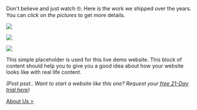 Don't believe and just watch 🤓. Here is the work we shipped over the years. You can *click on the pictures* to get more details.

[![](https://raw.githubusercontent.com/firepress-org/theme-assets/master/professional-services/martine-nadal/images/portfolio-preview/portfolio-preview-top-5.jpg)](/news/portfolio-our-top-5-most-impactful-realizations/)

[![](https://raw.githubusercontent.com/firepress-org/theme-assets/master/professional-services/martine-nadal/images/portfolio-preview/portfolio-preview-survival-kit.jpg)](/news/portfolio-survival-kit/)

[![](https://raw.githubusercontent.com/firepress-org/theme-assets/master/professional-services/martine-nadal/images/portfolio-preview/portfolio-preview-milan.jpg)](/news/portfolio-milan/)

This simple placeholder is used for this live demo website. This block of content should help you to give you a good idea about how your website looks like with real life content.

*(Psst psst.. Want to start a website like this one? Request your [free 21-Day trial here](http://firepress.org/blog/sign-up-for-your-free-21-day-trial-at-firepress/))*

<a href="/news/about-us/" class="button button-block button-primary button-rounded">About Us ></a>